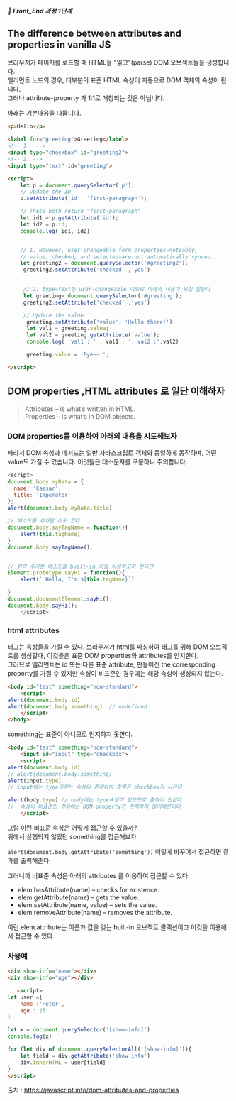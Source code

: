 ##### 🍑  Front_End 과정 1단계 

## The difference between attributes and properties in vanilla JS


브라우저가 페이지를 로드할 때 HTML을 "읽고"(parse) DOM 오브젝트들을 생성합니다.   
엘리먼트 노드의 경우,  대부분의 표준 HTML 속성이 자동으로 DOM 객체의 속성이 됩니다.   
그러나 attribute-property 가 1:1로 매칭되는 것은 아닙니다.  

아래는 기본내용을 다룹니다. 
```html
<p>Hello</p>

<label for="greeting">Greeting</label>
<!-- 1.  -->
<input type="checkbox" id="greeting2">
<!-- 2. -->
<input type="text" id="greeting">

<script>
    let p = document.querySelector('p');
    // Update the ID
    p.setAttribute('id', 'first-paragraph');

    // These both return "first-paragraph"
    let id1 = p.getAttribute('id');
    let id2 = p.id;
    console.log( id1, id2)


    // 1. However, user-changeable form properties—noteably, 
    // value, checked, and selected—are not automatically synced.
    let greeting2 = document.querySelector('#greeting2');
     greeting2.setAttribute('checked' ,'yes')

   
     // 2. type=text는 user-changeable 이므로 아래의 내용이 되질 않는다
     let greeting= document.querySelector('#greeting');
     greeting2.setAttribute('checked' ,'yes')

     // Update the value
      greeting.setAttribute('value', 'Hello there!');
      let val1 = greeting.value;
      let val2 = greeting.getAttribute('value');
      console.log( 'val1 : ' , val1 , ', val2 :',val2)

      greeting.value = 'Bye~~!';

</script>

```
## DOM properties ,HTML attributes 로 일단 이해하자

> Attributes – is what’s written in HTML.   
> Properties – is what’s in DOM objects.   

### DOM properties를 이용하여 아래의 내용을 시도해보자
따라서 DOM 속성과 메서드는 일반 자바스크립트 객체와 동일하게 동작하며, 어떤 value도 가질 수 있습니다. 이것들은 대소문자를 구분하니 주의합니다.
```js
<script>
document.body.myData = {
  name: 'Caesar',
  title: 'Imperator'
};
alert(document.body.myData.title)

// 메소드를 추가할 수도 있다
document.body.sayTagName = function(){
    alert(this.tagName)
}
document.body.sayTagName();


// 위의 추가한 메소드를 built-in 처럼 사용하고자 한다면
Element.prototype.sayHi = function(){
    alert(` Hello, I'm ${this.tagName}`)

}
document.documentElement.sayHi();
document.body.sayHi();
    </script>

```

### html attributes   

태그는 속성들을 가질 수 있다. 브라우저가 html를 파싱하여 태그를 위해 DOM 오브젝트를 생성할때, 이것들은 표준 DOM properties와 attributes를 인지한다.   
그러므로 엘리먼트는 id 또는 다른 표준 attribute, 만들어진 the corresponding property를 가질 수 있지만 속성이 비표준인 경우에는 해당 속성이 생성되지 않는다.  

```html
<body id="test" something="non-standard">
    <script>
alert(document.body.id)
alert(document.body.something)  // undefined
    </script>
</body>

```
something는 표준이 아니므로 인지하지 못한다. 

```html
<body id="test" something="non-standard">
    <input id="input" type="checkbox">
    <script>
alert(document.body.id)
// alert(document.body.something)
alert(input.type)
// input에는 type이라는 속성이 존재하여 출력은 checkbox가 나온다

alert(body.type) // body에는 type속성이 없으므로 출력이 안된다 .
//  속성이 비표준인 경우에는 DOM-property가 존재하지 않기때문이다
    </script>
```
그럼 이런 비표준 속성은 어떻게 접근할 수 있을까?   
위에서 실행되지 않았던  something를 접근해보자  

``` alert(document.body.getAttribute('something')) ```  이렇게 바꾸어서 접근하면 결과를 출력해준다.    

그러니까 비표준 속성은 아래의 attributes 를 이용하여 접근할 수 있다.
- elem.hasAttribute(name) – checks for existence.
- elem.getAttribute(name) – gets the value.
- elem.setAttribute(name, value) – sets the value.
- elem.removeAttribute(name) – removes the attribute.

이런 elem.attribute는 이름과 값을 갖는 built-in 오브젝트 콜렉션이고 이것을 이용해서 접근할 수 있다.

### 사용예

```html
<div show-info="name"></div>
<div show-info="age"></div>

   <script>
let user ={
    name :'Peter',
    age : 25
}

let x = document.querySelector('[show-info]')
console.log(x)

for (let div of document.querySelectorAll('[show-info]')){
    let field = div.getAttribute('show-info')
    div.innerHTML = user[field]
}
</script>

```
출처 : https://javascript.info/dom-attributes-and-properties











